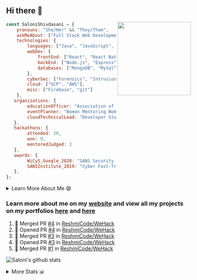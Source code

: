 ## Hi there 👋

<img align='right' src="https://storage.googleapis.com/saloni-shivdasani-resume/Saloni.png" width="200">

```javascript
const SaloniShivdasani = {
    pronouns: "She/Her" && "They/Them",
    askMeAbout: ["Full Stack Web Development", "Cloud Computing", "Cyber Security"],
    technologies: {
        languages: ["Java", "JavaScript", "SQL", "Python", "C++", "R"],
        webDev: {
            frontEnd: ["React", "React Native", "Electron"],
            backEnd: ["Node.js", "Express", "Flask"],
            databases: ["MongoDB", "MySql"],
        },
        cyberSec: ["Forensics", "Intrusion Detection", "Security Operations", "Network and Application Penetration Testing"],
        cloud: ["GCP", "AWS"],
        misc: ["Firebase", "git"]
    },
   organizations: {
        educationOfficer: "Association of Computer Machinery, UTD",
        eventPlanner: "Women Mentoring Women in Engineering, UTD",
        cloudTechnicalLead: "Developer Students Club, UTD"
   },
   hackathons: {
        attended: 20,
        won: 9,
        mentoredJudged: 3
   },
   awards: {
        WiCyS_Google_2020: "SANS Security Training Scholarship",
        SANSInstitute_2019: "Cyber Fast-Track Game Quarter-Finalist",
   },
};
```

<!--START_SECTION:table-->
<details>

<summary>Learn More About Me 😄 </summary>

I am a junior at The University of Texas at Dallas, and I am currently majoring in Software Engineering with a concentration in Information Assurance. I am interested and have experience in full stack development, cloud computing, and cybersecurity. I hope to find opportunities where I can gain exposure to algorithm and project design. My ultimate aim is to develop futuristic products for users because I am inspired by the impact of computing on society.

I have experience in full stack web development through my participation and awards in hackathons where I have learnt and used React, Node.js, Express, MongoDB, Flask, NLTK, and React Native along with GIT, GCP, and Firebase. Last semester, I was also responsible for backend development for a project at a local NGO where I created a REST API using Node.js, Express, MongoDB and SQL and hosted it on servers using GCP. 

From my coursework and local competitions, I have skills in algorithms and data structures in Java, database management using SQL and machine learning using Python and R. I have also been a quarter-finalist in a national cybersecurity completion hosted by the SANS institute.

I am also actively involved in campus organization where I am the cloud technical lead for Developer Student Club, Mentor and Education Officer for Association of Computing Machinery, event planner for Women Mentoring Women in Engineering and IT Committee member for IEEE.

</details>

<!--END_SECTION:table-->

### Learn more about me on my [website](https://www.saloni-shivdasani.codes) and view all my projects on my portfolios [here](https://www.saloni-shivdasani.codes/projects) and  [here](http://devpost.com/SaloniS)

<!--START_SECTION:activity-->
1. 🎉 Merged PR [#4](https://github.com/ReshmiCode/WeHack/pull/4) in [ReshmiCode/WeHack](https://github.com/ReshmiCode/WeHack)
2. 💪 Opened PR [#4](https://github.com/ReshmiCode/WeHack/pull/4) in [ReshmiCode/WeHack](https://github.com/ReshmiCode/WeHack)
3. 🎉 Merged PR [#3](https://github.com/ReshmiCode/WeHack/pull/3) in [ReshmiCode/WeHack](https://github.com/ReshmiCode/WeHack)
4. 💪 Opened PR [#3](https://github.com/ReshmiCode/WeHack/pull/3) in [ReshmiCode/WeHack](https://github.com/ReshmiCode/WeHack)
5. 🎉 Merged PR [#1](https://github.com/ReshmiCode/WeHack/pull/1) in [ReshmiCode/WeHack](https://github.com/ReshmiCode/WeHack)
<!--END_SECTION:activity-->

![Saloni's github stats](https://github-readme-stats.vercel.app/api?username=SaloniSS)

<!--START_SECTION:table-->
<details>

<summary>More Stats 📊 </summary>

<!--START_SECTION:waka-->
![Lines of code](https://img.shields.io/badge/From%20Hello%20World%20I%27ve%20Written-24.2%20million%20lines%20of%20code-blue)

**🐱 My Github Data** 

> 🏆 1,615 Contributions in the Year 2020
 > 
> 📦 520.5 kB Used in Github's Storage 
 > 
> 💼 Opted to Hire
 > 
> 📜 21 Public Repositories
 > 
> 🔑 17 Private Repositories 

**I'm a Night 🦉** 

```text
🌞 Morning    213 commits    ████░░░░░░░░░░░░░░░░░░░░░   17.97% 
🌆 Daytime    240 commits    █████░░░░░░░░░░░░░░░░░░░░   20.25% 
🌃 Evening    382 commits    ████████░░░░░░░░░░░░░░░░░   32.24% 
🌙 Night      350 commits    ███████░░░░░░░░░░░░░░░░░░   29.54%

```
📅 **I'm Most Productive on Saturday** 

```text
Monday       110 commits    ██░░░░░░░░░░░░░░░░░░░░░░░   9.28% 
Tuesday      75 commits     █░░░░░░░░░░░░░░░░░░░░░░░░   6.33% 
Wednesday    117 commits    ██░░░░░░░░░░░░░░░░░░░░░░░   9.87% 
Thursday     65 commits     █░░░░░░░░░░░░░░░░░░░░░░░░   5.49% 
Friday       151 commits    ███░░░░░░░░░░░░░░░░░░░░░░   12.74% 
Saturday     378 commits    ████████░░░░░░░░░░░░░░░░░   31.9% 
Sunday       289 commits    ██████░░░░░░░░░░░░░░░░░░░   24.39%

```


📊 **This Week I Spent My Time On** 

```text
⌚︎ Time Zone: America/Chicago

💬 Programming Languages: 
JavaScript               3 hrs 45 mins       ████████████████████████░   97.55% 
HTML                     2 mins              ░░░░░░░░░░░░░░░░░░░░░░░░░   0.98% 
Other                    1 min               ░░░░░░░░░░░░░░░░░░░░░░░░░   0.66% 
Markdown                 1 min               ░░░░░░░░░░░░░░░░░░░░░░░░░   0.43% 
JSON                     0 secs              ░░░░░░░░░░░░░░░░░░░░░░░░░   0.36%

```

**I Mostly Code in JavaScript** 

```text
JavaScript               23 repos            █████████████░░░░░░░░░░░░   53.49% 
Java                     5 repos             ███░░░░░░░░░░░░░░░░░░░░░░   11.63% 
TypeScript               5 repos             ███░░░░░░░░░░░░░░░░░░░░░░   11.63% 
CSS                      3 repos             █░░░░░░░░░░░░░░░░░░░░░░░░   6.98% 
PHP                      2 repos             █░░░░░░░░░░░░░░░░░░░░░░░░   4.65%

```



<!--END_SECTION:waka-->

<!--END_SECTION:table-->

<!--
**SaloniSS/SaloniSS** is a ✨ _special_ ✨ repository because its `README.md` (this file) appears on your GitHub profile.

Here are some ideas to get you started:

- 🔭 I’m currently working on ...
- 🌱 I’m currently learning ...
- 👯 I’m looking to collaborate on ...
- 🤔 I’m looking for help with ...
- 💬 Ask me about ...
- 📫 How to reach me: ...
- 😄 Pronouns: ...
- ⚡ Fun fact: ...
-->
